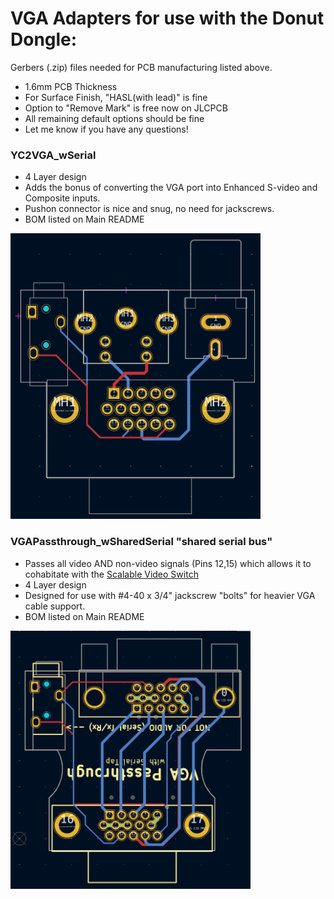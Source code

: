 # VGA Adapters for use with the Donut Dongle:
Gerbers (.zip) files needed for PCB manufacturing listed above.
 - 1.6mm PCB Thickness
 - For Surface Finish, "HASL(with lead)" is fine
 - Option to "Remove Mark" is free now on JLCPCB
 - All remaining default options should be fine
 - Let me know if you have any questions!

### YC2VGA_wSerial 
 - 4 Layer design
 - Adds the bonus of converting the VGA port into Enhanced S-video and Composite inputs.
 - Pushon connector is nice and snug, no need for jackscrews.
 - BOM listed on Main README
<img width="400" src="../images/10.png" />
<br />

### VGAPassthrough_wSharedSerial "shared serial bus"
 - Passes all video AND non-video signals (Pins 12,15) which allows it to cohabitate with the [Scalable Video Switch](https://scalablevideoswitch.com)
 - 4 Layer design
 - Designed for use with #4-40 x 3/4" jackscrew "bolts" for heavier VGA cable support.
 - BOM listed on Main README
 <img width="384" src="../images/11a.png" />











